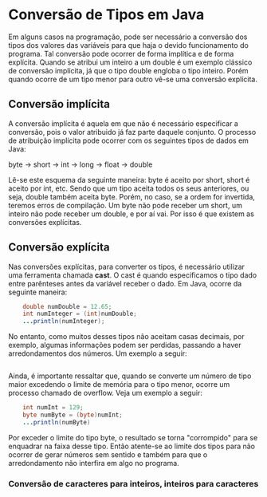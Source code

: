 # Conversão de Tipos em Java

Em alguns casos na programação, pode ser necessário a conversão dos tipos dos valores das variáveis para que haja o devido funcionamento do programa. Tal conversão pode ocorrer de forma implítica e de forma explícita. 
Quando se atribui um inteiro a um double é um exemplo clássico de conversão implícita, já que o tipo double engloba o tipo inteiro. Porém quando ocorre de um tipo menor para outro vê-se uma conversão explícita.

## Conversão implícita

A conversão implícita é aquela em que não é necessário especificar a conversão, pois o valor atribuido já faz parte daquele conjunto. O processo de atribuição implícita pode ocorrer com os seguintes tipos de dados em Java:

byte -> short -> int -> long -> float -> double

Lê-se este esquema da seguinte maneira: byte é aceito por short, short é aceito por int, etc. Sendo que um tipo aceita todos os seus anteriores, ou seja, double também aceita byte. Porém, no caso, se a ordem for invertida, teremos erros de compilação. Um byte não pode receber um short, um inteiro não pode receber um double, e por aí vai. Por isso é que existem as conversões explícitas.

## Conversão explícita

Nas conversões explícitas, para converter os tipos, é necessário utilizar uma ferramenta chamada **cast**. O cast é quando especificamos o tipo dado entre parênteses antes da variável receber o dado. Em Java, ocorre da seguinte maneira:

```java
    double numDouble = 12.65;
    int numInteger = (int)numDouble;
    ...println(numInteger);
```

No entanto, como muitos desses tipos não aceitam casas decimais, por exemplo, algumas informações podem ser perdidas, passando a haver arredondamentos dos números. Um exemplo a seguir:

```java


```
 Ainda, é importante ressaltar que, quando se converte um número de tipo maior excedendo o limite de memória para o tipo menor, ocorre um processo chamado de overflow. Veja um exemplo a seguir: 

```java
    int numInt = 129;
    byte numByte = (byte)numInt;
    ...println(numByte)
```

Por exceder o limite do tipo byte, o resultado se torna "corrompido" para se enquadrar na faixa desse tipo. Então atente-se ao limite dos tipos para não ocorrer de gerar números sem sentido e também para que o arredondamento não interfira em algo no programa.

### Conversão de caracteres para inteiros, inteiros para caracteres